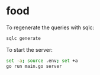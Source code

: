 # food

To regenerate the queries with sqlc:
```sh
sqlc generate
```

To start the server:
```sh
set -a; source .env; set +a
go run main.go server
```
